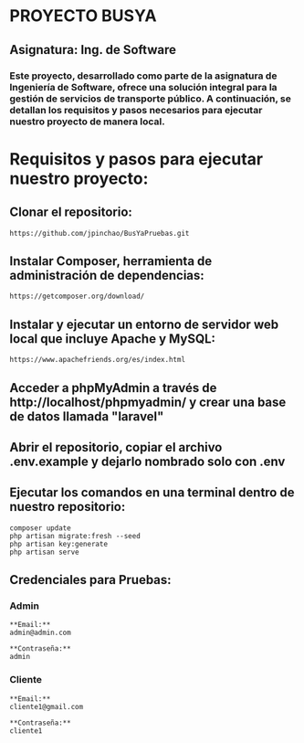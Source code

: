 # PROYECTO BUSYA

## Asignatura: Ing. de Software
### Este proyecto, desarrollado como parte de la asignatura de Ingeniería de Software, ofrece una solución integral para la gestión de servicios de transporte público. A continuación, se detallan los requisitos y pasos necesarios para ejecutar nuestro proyecto de manera local.
# Requisitos y pasos para ejecutar nuestro proyecto:
## Clonar el repositorio:
    https://github.com/jpinchao/BusYaPruebas.git

## Instalar Composer, herramienta de administración de dependencias:
    https://getcomposer.org/download/    

## Instalar y ejecutar un entorno de servidor web local que incluye Apache y MySQL:
    https://www.apachefriends.org/es/index.html

## Acceder a phpMyAdmin a través de http://localhost/phpmyadmin/ y crear una base de datos llamada "laravel"

## Abrir el repositorio, copiar el archivo .env.example y dejarlo nombrado solo con .env
     
## Ejecutar los comandos en una terminal dentro de nuestro repositorio:
    composer update
    php artisan migrate:fresh --seed
    php artisan key:generate
    php artisan serve 

## Credenciales para Pruebas:
### Admin

    **Email:**
    admin@admin.com

    **Contraseña:**
    admin

### Cliente

    **Email:**
    cliente1@gmail.com

    **Contraseña:**
    cliente1
